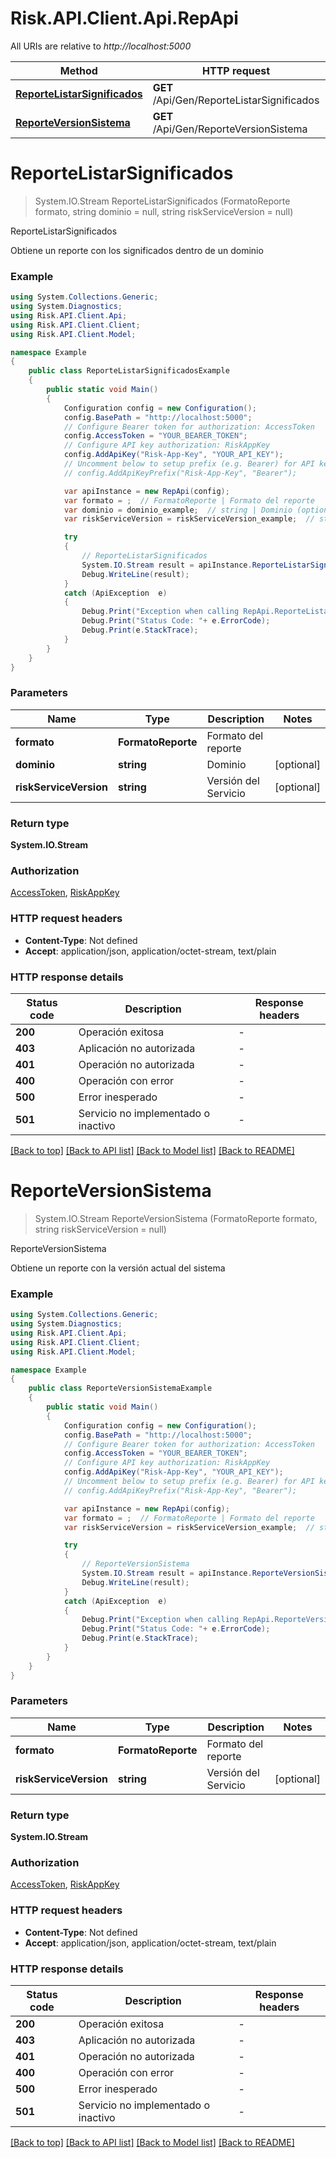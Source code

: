 # Risk.API.Client.Api.RepApi

All URIs are relative to *http://localhost:5000*

Method | HTTP request | Description
------------- | ------------- | -------------
[**ReporteListarSignificados**](RepApi.md#reportelistarsignificados) | **GET** /Api/Gen/ReporteListarSignificados | ReporteListarSignificados
[**ReporteVersionSistema**](RepApi.md#reporteversionsistema) | **GET** /Api/Gen/ReporteVersionSistema | ReporteVersionSistema


<a name="reportelistarsignificados"></a>
# **ReporteListarSignificados**
> System.IO.Stream ReporteListarSignificados (FormatoReporte formato, string dominio = null, string riskServiceVersion = null)

ReporteListarSignificados

Obtiene un reporte con los significados dentro de un dominio

### Example
```csharp
using System.Collections.Generic;
using System.Diagnostics;
using Risk.API.Client.Api;
using Risk.API.Client.Client;
using Risk.API.Client.Model;

namespace Example
{
    public class ReporteListarSignificadosExample
    {
        public static void Main()
        {
            Configuration config = new Configuration();
            config.BasePath = "http://localhost:5000";
            // Configure Bearer token for authorization: AccessToken
            config.AccessToken = "YOUR_BEARER_TOKEN";
            // Configure API key authorization: RiskAppKey
            config.AddApiKey("Risk-App-Key", "YOUR_API_KEY");
            // Uncomment below to setup prefix (e.g. Bearer) for API key, if needed
            // config.AddApiKeyPrefix("Risk-App-Key", "Bearer");

            var apiInstance = new RepApi(config);
            var formato = ;  // FormatoReporte | Formato del reporte
            var dominio = dominio_example;  // string | Dominio (optional) 
            var riskServiceVersion = riskServiceVersion_example;  // string | Versión del Servicio (optional) 

            try
            {
                // ReporteListarSignificados
                System.IO.Stream result = apiInstance.ReporteListarSignificados(formato, dominio, riskServiceVersion);
                Debug.WriteLine(result);
            }
            catch (ApiException  e)
            {
                Debug.Print("Exception when calling RepApi.ReporteListarSignificados: " + e.Message );
                Debug.Print("Status Code: "+ e.ErrorCode);
                Debug.Print(e.StackTrace);
            }
        }
    }
}
```

### Parameters

Name | Type | Description  | Notes
------------- | ------------- | ------------- | -------------
 **formato** | **FormatoReporte**| Formato del reporte | 
 **dominio** | **string**| Dominio | [optional] 
 **riskServiceVersion** | **string**| Versión del Servicio | [optional] 

### Return type

**System.IO.Stream**

### Authorization

[AccessToken](../README.md#AccessToken), [RiskAppKey](../README.md#RiskAppKey)

### HTTP request headers

 - **Content-Type**: Not defined
 - **Accept**: application/json, application/octet-stream, text/plain

### HTTP response details
| Status code | Description | Response headers |
|-------------|-------------|------------------|
| **200** | Operación exitosa |  -  |
| **403** | Aplicación no autorizada |  -  |
| **401** | Operación no autorizada |  -  |
| **400** | Operación con error |  -  |
| **500** | Error inesperado |  -  |
| **501** | Servicio no implementado o inactivo |  -  |

[[Back to top]](#) [[Back to API list]](../README.md#documentation-for-api-endpoints) [[Back to Model list]](../README.md#documentation-for-models) [[Back to README]](../README.md)

<a name="reporteversionsistema"></a>
# **ReporteVersionSistema**
> System.IO.Stream ReporteVersionSistema (FormatoReporte formato, string riskServiceVersion = null)

ReporteVersionSistema

Obtiene un reporte con la versión actual del sistema

### Example
```csharp
using System.Collections.Generic;
using System.Diagnostics;
using Risk.API.Client.Api;
using Risk.API.Client.Client;
using Risk.API.Client.Model;

namespace Example
{
    public class ReporteVersionSistemaExample
    {
        public static void Main()
        {
            Configuration config = new Configuration();
            config.BasePath = "http://localhost:5000";
            // Configure Bearer token for authorization: AccessToken
            config.AccessToken = "YOUR_BEARER_TOKEN";
            // Configure API key authorization: RiskAppKey
            config.AddApiKey("Risk-App-Key", "YOUR_API_KEY");
            // Uncomment below to setup prefix (e.g. Bearer) for API key, if needed
            // config.AddApiKeyPrefix("Risk-App-Key", "Bearer");

            var apiInstance = new RepApi(config);
            var formato = ;  // FormatoReporte | Formato del reporte
            var riskServiceVersion = riskServiceVersion_example;  // string | Versión del Servicio (optional) 

            try
            {
                // ReporteVersionSistema
                System.IO.Stream result = apiInstance.ReporteVersionSistema(formato, riskServiceVersion);
                Debug.WriteLine(result);
            }
            catch (ApiException  e)
            {
                Debug.Print("Exception when calling RepApi.ReporteVersionSistema: " + e.Message );
                Debug.Print("Status Code: "+ e.ErrorCode);
                Debug.Print(e.StackTrace);
            }
        }
    }
}
```

### Parameters

Name | Type | Description  | Notes
------------- | ------------- | ------------- | -------------
 **formato** | **FormatoReporte**| Formato del reporte | 
 **riskServiceVersion** | **string**| Versión del Servicio | [optional] 

### Return type

**System.IO.Stream**

### Authorization

[AccessToken](../README.md#AccessToken), [RiskAppKey](../README.md#RiskAppKey)

### HTTP request headers

 - **Content-Type**: Not defined
 - **Accept**: application/json, application/octet-stream, text/plain

### HTTP response details
| Status code | Description | Response headers |
|-------------|-------------|------------------|
| **200** | Operación exitosa |  -  |
| **403** | Aplicación no autorizada |  -  |
| **401** | Operación no autorizada |  -  |
| **400** | Operación con error |  -  |
| **500** | Error inesperado |  -  |
| **501** | Servicio no implementado o inactivo |  -  |

[[Back to top]](#) [[Back to API list]](../README.md#documentation-for-api-endpoints) [[Back to Model list]](../README.md#documentation-for-models) [[Back to README]](../README.md)

